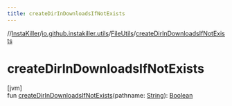 ```yaml
---
title: createDirInDownloadsIfNotExists
---
```

//[InstaKiller](../../../index.html)/[io.github.instakiller.utils](../index.html)/[FileUtils](index.html)/[createDirInDownloadsIfNotExists](create-dir-in-downloads-if-not-exists.html)



# createDirInDownloadsIfNotExists



[jvm]\
fun [createDirInDownloadsIfNotExists](create-dir-in-downloads-if-not-exists.html)(pathname: [String](https://kotlinlang.org/api/latest/jvm/stdlib/kotlin/-string/index.html)): [Boolean](https://kotlinlang.org/api/latest/jvm/stdlib/kotlin/-boolean/index.html)




